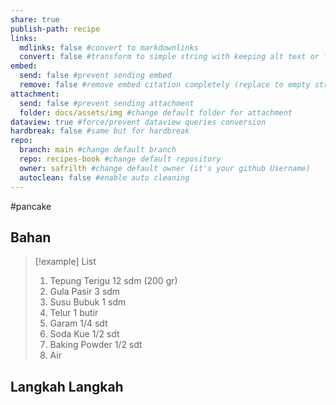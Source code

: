 ```yaml
---
share: true
publish-path: recipe
links:
  mdlinks: false #convert to markdownlinks 
  convert: false #transform to simple string with keeping alt text or file name/ title (it removes the  or []())
embed:
  send: false #prevent sending embed
  remove: false #remove embed citation completely (replace to empty string the ![[]] or ![]())
attachment: 
  send: false #prevent sending attachment
  folder: docs/assets/img #change default folder for attachment
dataview: true #force/prevent dataview queries conversion
hardbreak: false #same but for hardbreak
repo:
  branch: main #change default branch 
  repo: recipes-book #change default repository
  owner: safrilth #change default owner (it's your github Username)
  autoclean: false #enable auto cleaning
---
```

#pancake 
## Bahan

> [!example] List
> 1. Tepung Terigu 12 sdm (200 gr)
> 2. Gula Pasir 3 sdm
> 3. Susu Bubuk 1 sdm
> 4. Telur 1 butir
> 5. Garam 1/4 sdt
> 6. Soda Kue 1/2 sdt
> 7. Baking Powder 1/2 sdt
> 8. Air

## Langkah Langkah
